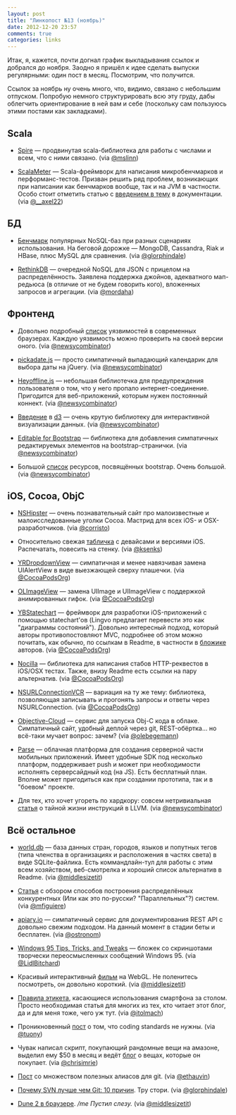 ```yaml
---
layout: post
title: "Линкопост №13 (ноябрь)"
date: 2012-12-20 23:57
comments: true
categories: links
---
```


Итак, я, кажется, почти догнал график выкладывания ссылок и добрался до ноября. Заодно я пришёл к идее сделать выпуски регулярными: один пост в месяц. Посмотрим, что получится.

Ссылок за ноябрь ну очень много, что, видимо, связано с небольшим отпуском. Попробую немного структурировать всю эту груду, дабы облегчить ориентирование в ней вам и себе (поскольку сам пользуюсь этими постами как закладками).

<!--more-->

## Scala

* [Spire](https://github.com/non/spire) — продвинутая scala-библиотека для работы с числами и всем, что с ними связано. (via [@mslinn](https://twitter.com/mslinn))

* [ScalaMeter](http://axel22.github.com/scalameter/) — Scala-фреймворк для написания микробенчмарков и перформанс-тестов. Призван решить ряд проблем, возникающих при написании как бенчмарков вообще, так и на JVM в частности. Особо стоит отметить статью с [введением в тему](http://axel22.github.com/scalameter/home/gettingstarted/) в документации. (via [@__axel22](https://twitter.com/__axel22))

## БД

* [Бенчмарк](http://www.networkworld.com/cgi-bin/mailto/x.cgi?pagetosend=/news/tech/2012/102212-nosql-263595.html) популярных NoSQL-баз при разных сценариях использования. На беговой дорожке — MongoDB, Cassandra, Riak и HBase, плюс MySQL для сравнения. (via [@glorphindale](https://twitter.com/glorphindale))

* [RethinkDB](http://www.rethinkdb.com/) — очередной NoSQL для JSON с прицелом на распределённость. Заявлена поддержка джойнов, адекватного мап-редьюса (в отличие от не будем говорить кого), вложенных запросов и агрегации. (via [@mordaha](https://twitter.com/mordaha))

## Фронтенд

* Довольно подробный [список](http://html5sec.org/) уязвимостей в современных браузерах. Каждую уязвимость можно проверить на своей версии оного. (via [@newsycombinator](https://twitter.com/newsycombinator))

* [pickadate.js](http://amsul.github.com/pickadate.js/) — просто симпатичный выпадающий календарик для выбора даты на jQuery. (via [@newsycombinator](https://twitter.com/newsycombinator))

* [Heyoffline.js](http://oskarkrawczyk.github.com/heyoffline.js/) — небольшая библиотечка для предупреждения пользователя о том, что у него пропало интернет-соединение. Пригодится для веб-приложений, которым нужен постоянный коннект. (via [@newsycombinator](https://twitter.com/newsycombinator))

* [Введение](http://code.hazzens.com/d3tut/) в [d3](http://d3js.org/) — очень крутую библиотеку для интерактивной визуализации данных. (via [@newsycombinator](https://twitter.com/newsycombinator))

* [Editable for Bootstrap](http://vitalets.github.com/bootstrap-editable/) — библиотека для добавления симпатичных редактируемых элементов на bootstrap-странички. (via [@newsycombinator](https://twitter.com/newsycombinator))

* Большой [список](http://www.bootstraphero.com/the-big-badass-list-of-twitter-bootstrap-resources) ресурсов, посвящённых bootstrap. Очень большой. (via [@newsycombinator](https://twitter.com/newsycombinator))


## iOS, Cocoa, ObjC

* [NSHipster](http://nshipster.com/) — очень познавательный сайт про малоизвестные и малоисследованные уголки Cocoa. Мастрид для всех iOS- и OSX-разработчиков. (via [@corristo](https://twitter.com/corristo))

* Относительно свежая [табличка](http://www.flickr.com/photos/89549358@N02/8147876571/lightbox/) с девайсами и версиями iOS. Распечатать, повесить на стенку. (via [@ksenks](https://twitter.com/ksenks))

* [YRDropdownView](http://buildinternet.com/2012/02/yrdropdownview-a-polite-uialertview-alternative-for-ios/) — симпатичная и менее навязчивая замена UIAlertView в виде выезжающей сверху плашечки. (via [@CocoaPodsOrg](https://twitter.com/CocoaPodsOrg))

* [OLImageView](https://github.com/ondalabs/OLImageView) — замена UIImage и UIImageView с поддержкой анимированных гифок. (via [@CocoaPodsOrg](https://twitter.com/CocoaPodsOrg))

* [YBStatechart](https://github.com/ronaldmannak/YBStatechart) — фреймворк для разработки iOS-приложений с помощью statechart'ов (Lingvo предлагает перевести это как "диаграммы состояний"). Довольно интересный подход, который авторы противопостовляют MVC, подробнее об этом можно почитать, как обычно, по ссылкам в Readme, в частности в [бложике](http://blog.sproutcore.com/statecharts-in-sproutcore/) авторов. (via [@CocoaPodsOrg](https://twitter.com/CocoaPodsOrg))

* [Nocilla](https://github.com/luisobo/Nocilla) — библиотека для написания стабов HTTP-реквестов в iOS/OSX тестах. Также, внизу Readme есть ссылки на пару альтернатив. (via [@CocoaPodsOrg](https://twitter.com/CocoaPodsOrg))

* [NSURLConnectionVCR](https://bitbucket.org/martijnthe/nsurlconnectionvcr) — вариация на ту же тему: библиотека, позволяющая записывать и прогонять запросы и ответы через NSURLConnection. (via [@CocoaPodsOrg](https://twitter.com/CocoaPodsOrg))

* [Objective-Cloud](http://objective-cloud.com/) — сервис для запуска Obj-C кода в облаке. Симпатичный сайт, удобный деплой через git, REST-обёртка... но всё-таки мучает вопрос: зачем? (via [@olebegemann](https://twitter.com/olebegemann))

* [Parse](https://parse.com/) — облачная платформа для создания серверной части мобильных приложений. Имеет удобные SDK под несколько платформ, поддерживает push и может при необходимости исполнять серверсайдный код (на JS). Есть бесплатный план. Вполне может пригодиться как при создании прототипа, так и в "боевом" проекте.

* Для тех, кто хочет угореть по хардкору: совсем нетривиальная [статья](http://eli.thegreenplace.net/2012/11/24/life-of-an-instruction-in-llvm/) о тайной жизни инструкций в LLVM. (via [@newsycombinator](https://twitter.com/newsycombinator))

## Всё остальное

* [world.db](https://github.com/geraldb/world.db) — база данных стран, городов, языков и попутных тегов (типа членства в организациях и расположения в частях света) в виде SQLite-файлика. Есть коммандлайн-тул для работы с этим всем хозяйством, веб-смотрелка и хороший список альтернатив в Readme. (via [@middlesizetit](https://twitter.com/middlesizetit))

* [Статья](http://colin-scott.github.com/blog/2012/10/28/7-ways-to-deal-with-ordering-bugs-in-distributed-systems/) с обзором способов построения распределённых конкурентных (Или как это по-русски? "Параллельных"?) систем. (via [@mfiguiere](https://twitter.com/mfiguiere))

* [apiary.io](http://apiary.io/) — симпатичный сервис для документирования REST API с довольно свежим подходом. На данный момент в стадии беты и бесплатен. (via [@ostronom](https://twitter.com/ostronom))

* [Windows 95 Tips, Tricks, and Tweaks](http://windows95tips.tumblr.com/) — бложек со скриншотами творчески переосмысленных сообщений Windows 95. (via [@LidlBitchard](https://twitter.com/LidlBitchard))

* Красивый интерактивный [фильм](http://thecarpandtheseagull.thecreatorsproject.com/) на WebGL. Не поленитесь посмотреть, он довольно короткий. (via [@middlesizetit](https://twitter.com/middlesizetit))

* [Правила этикета](http://newyork.grubstreet.com/2012/11/smartphone-etiquette-at-restaurants.html), касающиеся использования смартфона за столом. Просто необходимая статья для многих из тех, кто читает этот блог, да и для меня тоже, чего уж тут. (via [@itolmach](https://twitter.com/itolmach))

* Проникновенный [пост](http://www.richardrodger.com/2012/11/03/why-i-have-given-up-on-coding-standards/#.UNNYiNFmtOQ) о том, что coding standards не нужны. (via [@tuony](https://twitter.com/tuony))

* Чувак написал скрипт, покупающий рандомные вещи на амазоне, выделил ему $50 в месяц и ведёт [блог](http://randomshopper.tumblr.com/) о вещах, которые он покупает. (via [@chrisimrie](https://twitter.com/chrisimrie))

* [Пост](http://durdn.com/blog/2012/11/22/must-have-git-aliases-advanced-examples/) со множеством полезных алиасов для git. (via [@ethauvin](https://twitter.com/ethauvin))

* [Почему SVN лучше чем Git: 10 причин](http://blog.cedarsoft.com/2010/01/top-10-why-subversion-is-better-than-git/). Тру стори. (via [@glorphindale](https://twitter.com/glorphindale))

* [Dune 2 в браузере](http://play-dune.com/). */me Пустил слезу.* (via [@middlesizetit](https://twitter.com/middlesizetit))